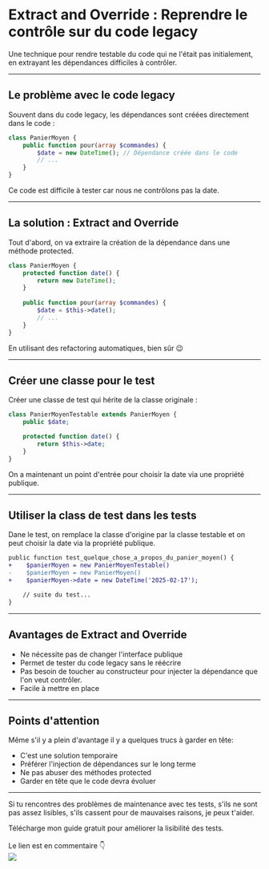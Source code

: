 <!--
theme:  your-theme
size: linkedin-portrait
paginate: true
header: Extract and Override : Reprendre le contrôle sur du code legacy
_header: ''
_footer: <img src="./charles-desneuf-square.png" class="profile-picture">Charles Desneuf
footer: Charles Desneuf
-->

# Extract and Override : Reprendre le contrôle sur du code legacy
Une technique pour rendre testable du code qui ne l'était pas initialement, en extrayant les dépendances difficiles à contrôler.

---

## Le problème avec le code legacy

Souvent dans du code legacy, les dépendances sont créées directement dans le code :

```php
class PanierMoyen {
    public function pour(array $commandes) {
        $date = new DateTime(); // Dépendance créée dans le code
        // ...
    }
}
```

Ce code est difficile à tester car nous ne contrôlons pas la date.

---

## La solution : Extract and Override

Tout d'abord, on va extraire la création de la dépendance dans une méthode protected.

```php
class PanierMoyen {
    protected function date() {
        return new DateTime();
    }
    
    public function pour(array $commandes) {
        $date = $this->date();
        // ...
    }
}
```

<span class="small">En utilisant des refactoring automatiques, bien sûr 😉</span>

---

## Créer une classe pour le test

Créer une classe de test qui hérite de la classe originale :

```php
class PanierMoyenTestable extends PanierMoyen {
    public $date;

    protected function date() {
        return $this->date;
    }
}
```

On a maintenant un point d'entrée pour choisir la date via une propriété publique.

---

## Utiliser la class de test dans les tests

Dane le test, on remplace la classe d'origine par la classe testable et on peut choisir la date via la propriété publique. 

```diff
public function test_quelque_chose_a_propos_du_panier_moyen() {
+    $panierMoyen = new PanierMoyenTestable()
-    $panierMoyen = new PanierMoyen()
+    $panierMoyen->date = new DateTime('2025-02-17');

    // suite du test...
}
```

---

## Avantages de Extract and Override

- Ne nécessite pas de changer l'interface publique
- Permet de tester du code legacy sans le réécrire
- Pas besoin de toucher au constructeur pour injecter la dépendance que l'on veut contrôler.
- Facile à mettre en place

---

## Points d'attention

Même s'il y a plein d'avantage il y a quelques trucs à garder en tête:

- C'est une solution temporaire
- Préférer l'injection de dépendances sur le long terme
- Ne pas abuser des méthodes protected
- Garder en tête que le code devra évoluer

---

<!--
_footer: <img src="./charles-desneuf-square.png" class="profile-picture">Charles Desneuf
-->
Si tu rencontres des problèmes de maintenance avec tes tests, s'ils ne sont pas assez lisibles, s'ils cassent pour de mauvaises raisons, je peux t'aider.
<div class="offer">
    <div class="offer-content">
    Télécharge mon guide gratuit pour améliorer la lisibilité des tests.<br /><br />Le lien est en commentaire 👇
    </div>
    <div class="offer-img">
    <a href="https://formation.charlesdesneuf.com/guide-gratuit-5-idees-pour-ameliorer-la-lisibilite-de-vos-tests-automatises?utm_medium=social&utm_source=linkedin&utm_campaign=carousel-Stubbing%20du%20temps%20%3A%20Prendre%20le%20contr%C3%B4le%20du%20syst%C3%A8me">
    <img src="https://formation.charlesdesneuf.com/content-assets/public/eyJhbGciOiJIUzI1NiJ9.eyJvYmplY3Rfa2V5IjoiZHdvazQ1NXZvbDQwdm9rZHNmbXV0NnVxMHF1bCIsImRvbWFpbiI6ImZvcm1hdGlvbi5jaGFybGVzZGVzbmV1Zi5jb20ifQ.NS61AHjRUfdqsvHH6gqCbDNSSyCeI3U3AUlI-7U-PzE" class="free-guide-picture" /></a>
    </div>
</div>